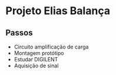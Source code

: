 # Projeto Elias Balança

## Passos
- Circuito amplificação de carga
- Montagem protótipo
- Estudar DIGILENT
- Aquisição de sinal